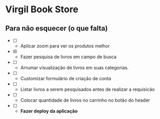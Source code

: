 # Virgil Book Store


## Para não esquecer (o que falta)

- [ ] - Aplicar zoom para ver os produtos melhor
- [x] - Fazer pesquisa de livros em campo de busca
- [ ] - Arrumar visualização de livros em suas categorias.
- [ ] - Customizar formulário de criação de conta
- [ ] - Listar livros a serem pesquisados antes de realizar a requisicão
- [ ] - Colocar quantidade de livros no carrinho no botão do header
- [ ] - **Fazer deploy da aplicação**
